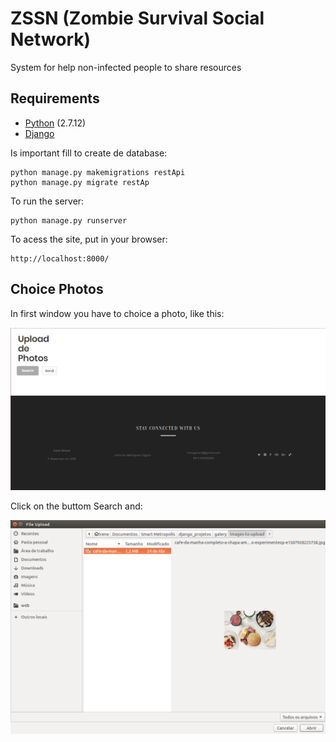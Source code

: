 # ZSSN (Zombie Survival Social Network)

System for help non-infected people to share resources

## Requirements

* [Python](https://www.python.org/downloads/release/python-2712/) (2.7.12)
* [Django](https://docs.djangoproject.com/pt-br/2.0/)

Is important fill to create de database:

```
python manage.py makemigrations restApi
python manage.py migrate restAp

```
To run the server:

```
python manage.py runserver

```

To acess the site, put in your browser:

```
http://localhost:8000/

```

## Choice Photos

In first window you have to choice a photo, like this:

![Initial](https://github.com/IreneGinani/Galeria/raw/master/documentation/telainicio-sm.png)

Click on the buttom Search and: 

![Search](https://github.com/IreneGinani/Galeria/raw/master/documentation/escolha-foto-sf.png)
